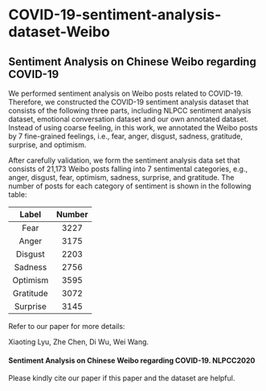 # COVID-19-sentiment-analysis-dataset-Weibo
## Sentiment Analysis on Chinese Weibo regarding COVID-19

We performed sentiment analysis on Weibo posts related to COVID-19. Therefore, we constructed the COVID-19 sentiment analysis dataset that consists of the following three parts, including NLPCC sentiment analysis dataset, emotional conversation dataset and our own annotated dataset. Instead of using coarse feeling, in this work, we annotated the Weibo posts by 7 fine-grained feelings, i.e., fear, anger, disgust, sadness, gratitude, surprise, and optimism.

After carefully validation, we form the sentiment analysis data set that consists of 21,173 Weibo posts falling into 7 sentimental categories, e.g., anger, disgust, fear, optimism, sadness, surprise, and gratitude. The number of posts for each category of sentiment is shown in the following table:

|Label|Number|
|:----:|:----:|
|Fear|3227|
|Anger|3175|
|Disgust|2203|
|Sadness|2756|
|Optimism|3595|
|Gratitude|3072|
|Surprise|3145|


Refer to our paper for more details:

Xiaoting Lyu, Zhe Chen, Di Wu, Wei Wang.
#### Sentiment Analysis on Chinese Weibo regarding COVID-19. NLPCC2020

Please kindly cite our paper if this paper and the dataset are helpful. 
